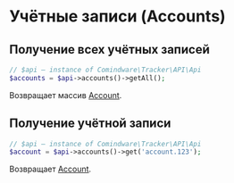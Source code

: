 # Учётные записи (Accounts)

## Получение всех учётных записей

```php
// $api — instance of Comindware\Tracker\API\Api
$accounts = $api->accounts()->getAll();
```

Возвращает массив [Account](models.ru.md#Account).

## Получение учётной записи

```php
// $api — instance of Comindware\Tracker\API\Api
$account = $api->accounts()->get('account.123');
```

Возвращает [Account](models.ru.md#Account).
